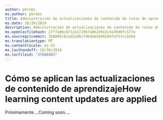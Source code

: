 ```yaml
---
author: pkrebs
ms.author: pkrebs
title: Administración de actualizaciones de contenido de rutas de aprendizaje
ms.date: 10/20/2019
description: Administración de actualizaciones de contenido de rutas de aprendizaje
ms.openlocfilehash: 27f7a06c8712a1729b7a8b245e2c4149d8fc577e
ms.sourcegitcommit: 3b8896c81ad2adbcfdbda658482847af5fccb264
ms.translationtype: MT
ms.contentlocale: es-ES
ms.lasthandoff: 10/30/2019
ms.locfileid: "37886883"
---
```

# <a name="how-learning-content-updates-are-applied"></a><span data-ttu-id="2573c-103">Cómo se aplican las actualizaciones de contenido de aprendizaje</span><span class="sxs-lookup"><span data-stu-id="2573c-103">How learning content updates are applied</span></span>
<span data-ttu-id="2573c-104">Próximamente....</span><span class="sxs-lookup"><span data-stu-id="2573c-104">Coming soon....</span></span>